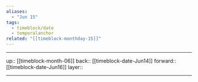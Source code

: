 ```yaml
---
aliases:
  - "Jun 15"
tags:
  - timeblock/date
  - temporalanchor
related: "[[timeblock-monthday-15]]"
---
```




***

up:: [[timeblock-month-06]]
back:: [[timeblock-date-Jun14]]
forward:: [[timeblock-date-Jun16]]
layer:: 

***
